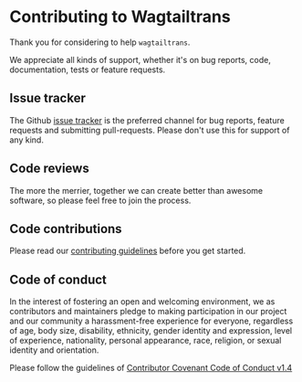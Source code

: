 # Contributing to Wagtailtrans

Thank you for considering to help `wagtailtrans`.

We appreciate all kinds of support, whether it's on bug reports, code, documentation, tests or feature requests.


## Issue tracker

The Github [issue tracker](https://github.com/wagtail/wagtailtrans/issues) is the preferred channel for bug reports,
feature requests and submitting pull-requests. Please don't use this for support of any kind.


## Code reviews

The more the merrier, together we can create better than awesome software, so please feel free to join the process.

## Code contributions

Please read our [contributing guidelines](http://wagtailtrans.readthedocs.io/en/latest/contributing.html) before you get started.

## Code of conduct

In the interest of fostering an open and welcoming environment, we as contributors and maintainers pledge to
making participation in our project and our community a harassment-free experience for everyone, regardless of
age, body size, disability, ethnicity, gender identity and expression, level of experience, nationality, personal
appearance, race, religion, or sexual identity and orientation.

Please follow the guidelines of [Contributor Covenant Code of Conduct v1.4](http://contributor-covenant.org/version/1/4/)
